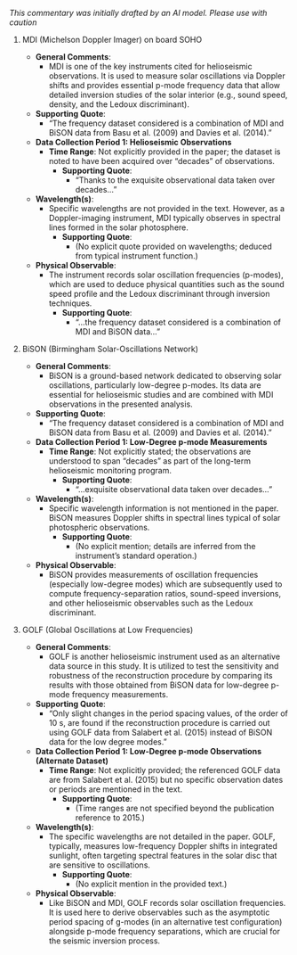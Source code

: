 _This commentary was initially drafted by an AI model. Please use with caution_

1. MDI (Michelson Doppler Imager) on board SOHO  
   - **General Comments**:  
     - MDI is one of the key instruments cited for helioseismic observations. It is used to measure solar oscillations via Doppler shifts and provides essential p-mode frequency data that allow detailed inversion studies of the solar interior (e.g., sound speed, density, and the Ledoux discriminant).  
   - **Supporting Quote**:  
     - “The frequency dataset considered is a combination of MDI and BiSON data from Basu et al. (2009) and Davies et al. (2014).”  
   - **Data Collection Period 1: Helioseismic Observations**  
     - **Time Range**: Not explicitly provided in the paper; the dataset is noted to have been acquired over “decades” of observations.  
       - **Supporting Quote**:  
         - “Thanks to the exquisite observational data taken over decades…”  
   - **Wavelength(s)**:  
     - Specific wavelengths are not provided in the text. However, as a Doppler-imaging instrument, MDI typically observes in spectral lines formed in the solar photosphere.  
       - **Supporting Quote**:  
         - (No explicit quote provided on wavelengths; deduced from typical instrument function.)  
   - **Physical Observable**:  
     - The instrument records solar oscillation frequencies (p-modes), which are used to deduce physical quantities such as the sound speed profile and the Ledoux discriminant through inversion techniques.  
       - **Supporting Quote**:  
         - “...the frequency dataset considered is a combination of MDI and BiSON data...”  

2. BiSON (Birmingham Solar-Oscillations Network)  
   - **General Comments**:  
     - BiSON is a ground-based network dedicated to observing solar oscillations, particularly low-degree p-modes. Its data are essential for helioseismic studies and are combined with MDI observations in the presented analysis.  
   - **Supporting Quote**:  
     - “The frequency dataset considered is a combination of MDI and BiSON data from Basu et al. (2009) and Davies et al. (2014).”  
   - **Data Collection Period 1: Low-Degree p-mode Measurements**  
     - **Time Range**: Not explicitly stated; the observations are understood to span “decades” as part of the long-term helioseismic monitoring program.  
       - **Supporting Quote**:  
         - “...exquisite observational data taken over decades…”  
   - **Wavelength(s)**:  
     - Specific wavelength information is not mentioned in the paper. BiSON measures Doppler shifts in spectral lines typical of solar photospheric observations.  
       - **Supporting Quote**:  
         - (No explicit mention; details are inferred from the instrument’s standard operation.)  
   - **Physical Observable**:  
     - BiSON provides measurements of oscillation frequencies (especially low-degree modes) which are subsequently used to compute frequency-separation ratios, sound-speed inversions, and other helioseismic observables such as the Ledoux discriminant.

3. GOLF (Global Oscillations at Low Frequencies)  
   - **General Comments**:  
     - GOLF is another helioseismic instrument used as an alternative data source in this study. It is utilized to test the sensitivity and robustness of the reconstruction procedure by comparing its results with those obtained from BiSON data for low-degree p-mode frequency measurements.  
   - **Supporting Quote**:  
     - “Only slight changes in the period spacing values, of the order of 10 s, are found if the reconstruction procedure is carried out using GOLF data from Salabert et al. (2015) instead of BiSON data for the low degree modes.”  
   - **Data Collection Period 1: Low-Degree p-mode Observations (Alternate Dataset)**  
     - **Time Range**: Not explicitly provided; the referenced GOLF data are from Salabert et al. (2015) but no specific observation dates or periods are mentioned in the text.  
       - **Supporting Quote**:  
         - (Time ranges are not specified beyond the publication reference to 2015.)  
   - **Wavelength(s)**:  
     - The specific wavelengths are not detailed in the paper. GOLF, typically, measures low-frequency Doppler shifts in integrated sunlight, often targeting spectral features in the solar disc that are sensitive to oscillations.  
       - **Supporting Quote**:  
         - (No explicit mention in the provided text.)  
   - **Physical Observable**:  
     - Like BiSON and MDI, GOLF records solar oscillation frequencies. It is used here to derive observables such as the asymptotic period spacing of g-modes (in an alternative test configuration) alongside p-mode frequency separations, which are crucial for the seismic inversion process.
